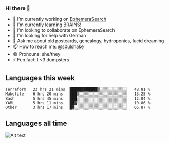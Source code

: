 ### Hi there 👋

<!--
**soulshake/soulshake** is a ✨ _special_ ✨ repository because its `README.md` (this file) appears on your GitHub profile.

Here are some ideas to get you started:

- 🔭 I’m currently working on ...
- 🌱 I’m currently learning ...
- 👯 I’m looking to collaborate on ...
- 🤔 I’m looking for help with ...
- 💬 Ask me about ...
- 📫 How to reach me: ...
- 😄 Pronouns: ...
- ⚡ Fun fact: ...
-->


- 🔭 I’m currently working on [EphemeraSearch](https://www.ephemerasearch.com/)
- 🌱 I’m currently learning BRAINS!
- 👯 I’m looking to collaborate on EphemeraSearch
- 🤔 I’m looking for help with German
- 💬 Ask me about old postcards, genealogy, hydroponics, lucid dreaming
- 📫 How to reach me: [@s0ulshake](https://twitter.com/soulshake)
- 😄 Pronouns: she/they
- ⚡ Fun fact: I <3 dumpsters

## Languages this week

<!--START_SECTION:waka-->
```text
Terraform   23 hrs 21 mins  ████████████▒░░░░░░░░░░░░   48.81 % 
Makefile    6 hrs 20 mins   ███▒░░░░░░░░░░░░░░░░░░░░░   13.25 % 
Bash        5 hrs 45 mins   ███░░░░░░░░░░░░░░░░░░░░░░   12.04 % 
YAML        5 hrs 11 mins   ██▓░░░░░░░░░░░░░░░░░░░░░░   10.86 % 
Other       3 hrs 17 mins   █▓░░░░░░░░░░░░░░░░░░░░░░░   06.87 % 
```
<!--END_SECTION:waka-->

## Languages all time
![Alt text](https://wakatime.com/share/@aj/6aa10b67-a5e9-4fb1-acaf-8692f4385172.svg)
